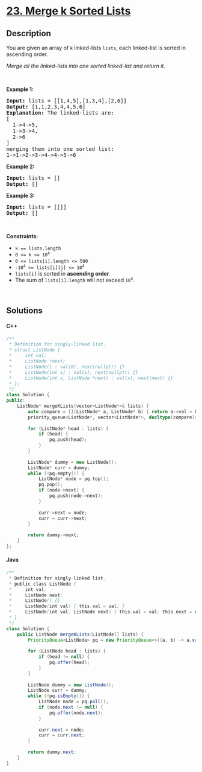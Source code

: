 # [23. Merge k Sorted Lists](https://leetcode.com/problems/merge-k-sorted-lists)

## Description

<p>You are given an array of <code>k</code> linked-lists <code>lists</code>, each linked-list is sorted in ascending order.</p>

<p><em>Merge all the linked-lists into one sorted linked-list and return it.</em></p>

<p>&nbsp;</p>
<p><strong class="example">Example 1:</strong></p>

<pre>
<strong>Input:</strong> lists = [[1,4,5],[1,3,4],[2,6]]
<strong>Output:</strong> [1,1,2,3,4,4,5,6]
<strong>Explanation:</strong> The linked-lists are:
[
  1-&gt;4-&gt;5,
  1-&gt;3-&gt;4,
  2-&gt;6
]
merging them into one sorted list:
1-&gt;1-&gt;2-&gt;3-&gt;4-&gt;4-&gt;5-&gt;6
</pre>

<p><strong class="example">Example 2:</strong></p>

<pre>
<strong>Input:</strong> lists = []
<strong>Output:</strong> []
</pre>

<p><strong class="example">Example 3:</strong></p>

<pre>
<strong>Input:</strong> lists = [[]]
<strong>Output:</strong> []
</pre>

<p>&nbsp;</p>
<p><strong>Constraints:</strong></p>

<ul>
    <li><code>k == lists.length</code></li>
    <li><code>0 &lt;= k &lt;= 10<sup>4</sup></code></li>
    <li><code>0 &lt;= lists[i].length &lt;= 500</code></li>
    <li><code>-10<sup>4</sup> &lt;= lists[i][j] &lt;= 10<sup>4</sup></code></li>
    <li><code>lists[i]</code> is sorted in <strong>ascending order</strong>.</li>
    <li>The sum of <code>lists[i].length</code> will not exceed <code>10<sup>4</sup></code>.</li>
</ul>
<p>&nbsp;</p>

## Solutions

<!-- tabs:start -->

#### C++

```cpp
/**
 * Definition for singly-linked list.
 * struct ListNode {
 *     int val;
 *     ListNode *next;
 *     ListNode() : val(0), next(nullptr) {}
 *     ListNode(int x) : val(x), next(nullptr) {}
 *     ListNode(int x, ListNode *next) : val(x), next(next) {}
 * };
 */
class Solution {
public:
    ListNode* mergeKLists(vector<ListNode*>& lists) {
        auto compare = [](ListNode* a, ListNode* b) { return a->val > b->val; };
        priority_queue<ListNode*, vector<ListNode*>, decltype(compare)> pq(compare);
        
        for (ListNode* head : lists) {
            if (head) {
                pq.push(head);
            }
        }
        
        ListNode* dummy = new ListNode();
        ListNode* curr = dummy;
        while (!pq.empty()) {
            ListNode* node = pq.top();
            pq.pop();
            if (node->next) {
                pq.push(node->next);
            }
            
            curr->next = node;
            curr = curr->next;
        }
        
        return dummy->next;
    }
};
```

#### Java

```java
/**
 * Definition for singly-linked list.
 * public class ListNode {
 *     int val;
 *     ListNode next;
 *     ListNode() {}
 *     ListNode(int val) { this.val = val; }
 *     ListNode(int val, ListNode next) { this.val = val; this.next = next; }
 * }
 */
class Solution {
    public ListNode mergeKLists(ListNode[] lists) {
        PriorityQueue<ListNode> pq = new PriorityQueue<>((a, b) -> a.val - b.val);
        
        for (ListNode head : lists) {
            if (head != null) {
                pq.offer(head);
            }
        }
        
        ListNode dummy = new ListNode();
        ListNode curr = dummy;
        while (!pq.isEmpty()) {
            ListNode node = pq.poll();
            if (node.next != null) {
                pq.offer(node.next);
            }
            
            curr.next = node;
            curr = curr.next;
        }
        
        return dummy.next;
    }
}
```

<!-- tabs:end -->